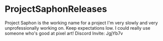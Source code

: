 # ProjectSaphonReleases
Project Saphon is the working name for a project I'm very slowly and very unprofessionally working on. Keep expectations low. 
I could really use someone who's good at pixel art!
Discord Invite: JgjYb7v
